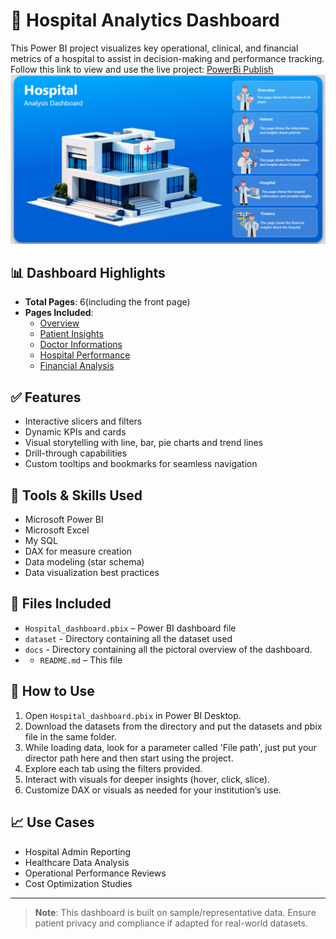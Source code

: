 # 🏥 Hospital Analytics Dashboard

This Power BI project visualizes key operational, clinical, and financial metrics of a hospital to assist in decision-making and performance tracking.
Follow this link to view and use the live project: [PowerBi Publish](https://app.powerbi.com/groups/me/reports/64bbf6b3-4ae5-498e-b0e3-2c1438bead80/60e699dc408815843810?experience=power-bi)
![frontpage](https://github.com/sibashish9040/Hospital-Dashboard/blob/main/docs/Home_page.png)

## 📊 Dashboard Highlights

- **Total Pages**: 6(including the front page)
- **Pages Included**:
  - [Overview](https://github.com/sibashish9040/Hospital-Dashboard/blob/main/docs/overview_page.png)
  - [Patient Insights](https://github.com/sibashish9040/Hospital-Dashboard/blob/main/docs/patinet_page.png)
  - [Doctor Informations](https://github.com/sibashish9040/Hospital-Dashboard/blob/main/docs/Doctor_page.png)
  - [Hospital Performance](https://github.com/sibashish9040/Hospital-Dashboard/blob/main/docs/Hospital_page.png)
  - [Financial Analysis](https://github.com/sibashish9040/Hospital-Dashboard/blob/main/docs/Finance_page.png)

## ✅ Features

- Interactive slicers and filters
- Dynamic KPIs and cards
- Visual storytelling with line, bar, pie charts and trend lines
- Drill-through capabilities
- Custom tooltips and bookmarks for seamless navigation

## 🔧 Tools & Skills Used

- Microsoft Power BI
- Microsoft Excel
- My SQL
- DAX for measure creation
- Data modeling (star schema)
- Data visualization best practices

## 📂 Files Included

- `Hospital_dashboard.pbix` – Power BI dashboard file
- `dataset` - Directory containing all the dataset used
- `docs` - Directory containing all the pictoral overview of the dashboard.
- - `README.md` – This file

## 📝 How to Use

1. Open `Hospital_dashboard.pbix` in Power BI Desktop.
2. Download the datasets from the directory and put the datasets and pbix file in the same folder.
3. While loading data, look for a parameter called 'File path', just put your director path here and then start using the project.
4. Explore each tab using the filters provided.
5. Interact with visuals for deeper insights (hover, click, slice).
6. Customize DAX or visuals as needed for your institution’s use.

## 📈 Use Cases

- Hospital Admin Reporting
- Healthcare Data Analysis
- Operational Performance Reviews
- Cost Optimization Studies

---

> **Note**: This dashboard is built on sample/representative data. Ensure patient privacy and compliance if adapted for real-world datasets.

